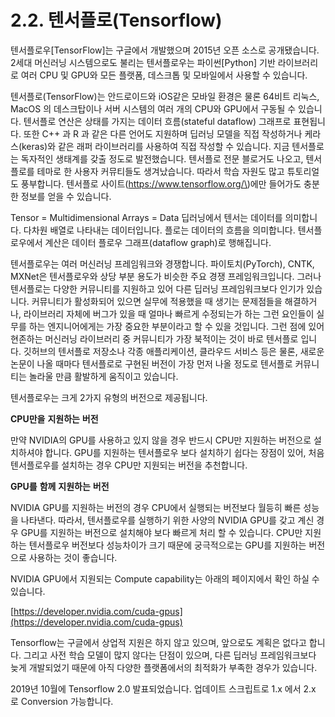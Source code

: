 # 2.2.    텐서플로\(Tensorflow\)

  
텐서플로우\[TensorFlow\]는 구글에서 개발했으며 2015년 오픈 소스로 공개됐습니다. 2세대 머신러닝 시스템으로도 불리는 텐서플로우는 파이썬\[Python\] 기반 라이브러리로 여러 CPU 및 GPU와 모든 플랫폼, 데스크톱 및 모바일에서 사용할 수 있습니다.

텐서플로\(TensorFlow\)는 안드로이드와  iOS같은 모바일 환경은 물론 64비트 리눅스, MacOS 의 데스크탑이나 서버 시스템의 여러 개의 CPU와 GPU에서 구동될 수 있습니다. 텐서플로 연산은 상태를 가지는 데이터 흐름\(stateful dataflow\) 그래프로 표현됩니다. 또한 C++ 과 R 과 같은 다른 언어도 지원하며 딥러닝 모델을 직접 작성하거나 케라스\(keras\)와 같은 래퍼 라이브러리를 사용하여 직접 작성할 수 있습니다. 지금 텐서플로는 독자적인 생태계를 갖출 정도로 발전했습니다. 텐서플로 전문 블로거도 나오고, 텐서플로를 테마로 한 사용자 커뮤티들도 생겨났습니다. 따라서 학습 자원도 많고 튜토리얼도 풍부합니다. 텐서플로 사이트\(https://www.tensorflow.org/\)에만 들어가도 충분한 정보를 얻을 수 있습니다.

Tensor = Multidimensional Arrays = Data 딥러닝에서 텐서는 데이터를 의미합니다. 다차원 배열로 나타내는 데이터입니다. 플로는 데이터의 흐름을 의미합니다. 텐서플로우에서 계산은 데이터 플로우 그래프\(dataflow graph\)로 행해집니다.

텐서플로우는 여러 머신러닝 프레임워크와 경쟁합니다. 파이토치\(PyTorch\), CNTK, MXNet은 텐서플로우와 상당 부분 용도가 비슷한 주요 경쟁 프레임워크입니다. 그러나 텐서플로는 다양한 커뮤니티를 지원하고 있어 다른 딥러닝 프레임워크보다 인기가 있습니다. 커뮤니티가 활성화되어 있으면 실무에 적용했을 때 생기는 문제점들을 해결하거나, 라이브러리 자체에 버그가 있을 때 얼마나 빠르게 수정되는가 하는 그런 요인들이 실무를 하는 엔지니어에게는 가장 중요한 부분이라고 할 수 있을 것입니다. 그런 점에 있어 현존하는 머신러닝 라이브러리 중 커뮤니티가 가장 북적이는 것이 바로 텐서플로 입니다. 깃허브의 텐서플로 저장소나 각종 애플리케이션, 클라우드 서비스 등은 물론, 새로운 논문이 나올 때마다 텐서플로로 구현된 버전이 가장 먼저 나올 정도로 텐서플로 커뮤니티는 놀라울 만큼 활발하게 움직이고 있습니다.

텐서플로우는 크게 2가지 유형의 버전으로 제공됩니다.

**CPU만을** **지원하는** **버전**

만약 NVIDIA의 GPU를 사용하고 있지 않을 경우 반드시 CPU만 지원하는 버전으로 설치하셔야 합니다. GPU를 지원하는 텐서플로우 보다 설치하기 쉽다는 장점이 있어, 처음 텐서플로우를 설치하는 경우 CPU만 지원되는 버전을 추천합니다.

**GPU를** **함께** **지원하는** **버전**

NVIDIA GPU를 지원하는 버전의 경우 CPU에서 실행되는 버전보다 월등히 빠른 성능을 나타낸다. 따라서, 텐서플로우를 실행하기 위한 사양의 NVIDIA GPU를 갖고 계신 경우 GPU를 지원하는 버전으로 설치해야 보다 빠르게 처리 할 수 있습니다. CPU만 지원하는 텐서플로우 버전보다 성능차이가 크기 때문에 궁극적으로는 GPU를 지원하는 버전으로 사용하는 것이 좋습니다.

NVIDIA GPU에서 지원되는 Compute capability는 아래의 페이지에서 확인 하실 수 있습니다.

[https://developer.nvidia.com/cuda-gpus](https://developer.nvidia.com/cuda-gpus)

Tensorflow는 구글에서 상업적 지원은 하지 않고 있으며, 앞으로도 계획은 없다고 합니다. 그리고 사전 학습 모델이 많지 않다는 단점이 있으며, 다른 딥러닝 프레임워크보다 늦게 개발되었기 때문에 아직 다양한 플랫폼에서의 최적화가 부족한 경우가 있습니다.

2019년 10월에 Tensorflow 2.0 발표되었습니다. 업데이트 스크립트로 1.x 에서 2.x 로 Conversion 가능합니다.


